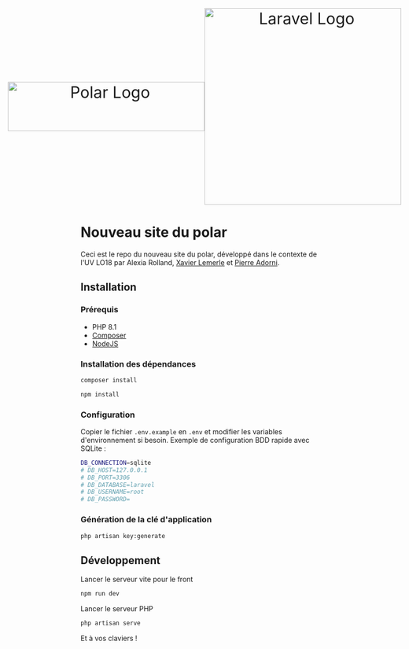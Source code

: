<p align="center" style="display: flex; align-items: center; font-size: 24pt; justify-content: center">
<a href="https://assos.utc.fr/polar" target="_blank" style=""><img src="https://assos.utc.fr/images/assos/6e64aa20-3af5-11e9-915e-f3b800ff53e4/1551316140.png" width="400" height="100" alt="Polar Logo" style="object-fit: contain"></a>
<svg style="transform: scale(2)" stroke="currentColor" fill="currentColor" stroke-width="0" viewBox="0 0 24 24" height="1em" width="1em" xmlns="http://www.w3.org/2000/svg"><path fill="none" stroke="#000" stroke-width="2" d="M7,7 L17,17 M7,17 L17,7"></path></svg>
<img src="https://raw.githubusercontent.com/laravel/art/master/logo-lockup/5%20SVG/2%20CMYK/1%20Full%20Color/laravel-logolockup-cmyk-red.svg" width="400" alt="Laravel Logo" style="max-width: 100%;">
</p>

# Nouveau site du polar

Ceci est le repo du nouveau site du polar, développé dans le contexte de l'UV LO18 par Alexia Rolland, [Xavier Lemerle](https://github.com/LemerleXavier) et [Pierre Adorni](https://github.com/pierreadorni).

## Installation

### Prérequis

- PHP 8.1
- [Composer](https://getcomposer.org/download/)
- [NodeJS](https://nodejs.org/en/download/)

### Installation des dépendances

```bash
composer install
```

```bash
npm install
```

### Configuration

Copier le fichier `.env.example` en `.env` et modifier les variables d'environnement si besoin.
Exemple de configuration BDD rapide avec SQLite : 

```bash
DB_CONNECTION=sqlite
# DB_HOST=127.0.0.1
# DB_PORT=3306
# DB_DATABASE=laravel
# DB_USERNAME=root
# DB_PASSWORD=
```

### Génération de la clé d'application

```bash
php artisan key:generate
```

## Développement

Lancer le serveur vite pour le front
```bash
npm run dev
```

Lancer le serveur PHP
```bash
php artisan serve
```

Et à vos claviers !
